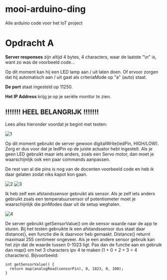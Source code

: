 # mooi-arduino-ding

Alle arduino code voor het IoT project

# Opdracht A

**Server responses** zijn altijd 4 bytes, 4 characters, waar de laatste "\n" is, want zo was de voorbeeld code...

Op dit moment kan hij een LED lamp aan / uit laten doen. Of ervoor zorgen dat hij automatisch aan / uit gaat als criteriaMode op "a" (auto) staat. 

**De port** staat ingesteld op 11250.

**Het IP Address** krijg je op je seriële monitor te zien. 

## !!!!!!! HEEL BELANGRIJK !!!!!!!

Lees alles hieronder voordat je begint met testen:

![1](https://i.imgur.com/K1Lou9i.png)

Op dit moment gebruikt de server gewoon digitalWrite(ledPin, HIGH/LOW). Zorg er dus voor dat je ledPin op de juiste actuator hebt ingestelt. Als je geen LED gebruikt maar iets anders, zoals een Servo motor, dan moet je waarschijnlijk ook een paar commands aanpassen. 

De rest van al die pins is nog van de docenten voorbeeld code en heb ik daar gelaten zodat niks kapot kon gaan.

![2](https://i.imgur.com/zsmYD5B.png) 
![3](https://i.imgur.com/1EDVxE5.png) 

Ik heb zelf een afstandssensor gebruikt als sensor. Als je zelf iets anders gebruikt zoals een temperatuursensor of potentiometer moet je waarschijnlijk die pinModes daar uit de setup weghalen. 

![4](https://i.imgur.com/dJFNI75.png)

De server gebruikt getSensorValue() om de sensor waarde naar de app te sturen. Bij het testen gebruikte ik een afstandssensor dus staat daar distance(), een functie die ik daarvoor heb gemaakt. Distance() returnt maximaal 255 centimeer ongeveer. Als je een andere sensor gebruik kan het zijn dat de waarde tussen 0-1023 ligt. Pas dan de functie aan en gebruik dan map() om het 3 characters ipv 4 te maken (1 + 0 + 2 + 3 = 4 characters). Bijvoorbeeld:

```
int getSensorValue() {
  return map(analogRead(sensorPin), 0, 1023, 0, 100);
}
```
